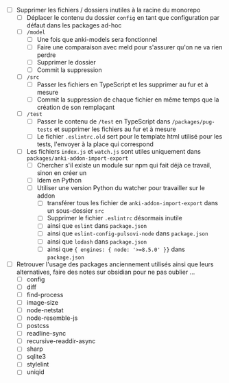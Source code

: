 * [ ] Supprimer les fichiers / dossiers inutiles à la racine du monorepo
  * [ ] Déplacer le contenu du dossier `config` en tant que configuration par défaut dans les packages ad-hoc
  * [ ] `/model` 
    * [ ] Une fois que anki-models sera fonctionnel
    * [ ] Faire une comparaison avec meld pour s'assurer qu'on ne va rien perdre
    * [ ] Supprimer le dossier
    * [ ] Commit la suppression
  * [ ] `/src`
    * [ ] Passer les fichiers en TypeScript et les supprimer au fur et à mesure
    * [ ] Commit la suppression de chaque fichier en même temps que la création de son remplaçant
  * [ ] `/test`
    * [ ] Passer le contenu de `/test` en TypeScript dans `/packages/pug-tests` et supprimer les fichiers au fur et à mesure
    * [ ] Le fichier `.eslintrc.old` sert pour le template html utilisé pour les tests, l'envoyer à la place qui correspond
  * [ ] Les fichiers `index.js` et `watch.js` sont utiles uniquement dans `packages/anki-addon-import-export`
    * [ ] Chercher s'il existe un module sur npm qui fait déjà ce travail, sinon en créer un
    * [ ] Idem en Python
    * [ ] Utiliser une version Python du watcher pour travailler sur le addon
      * [ ] transférer tous les fichier de `anki-addon-import-export` dans un sous-dossier `src`
      * [ ] Supprimer le fichier `.eslintrc` désormais inutile
      * [ ] ainsi que `eslint` dans `package.json`
      * [ ] ainsi que `eslint-config-pulsovi-node` dans `package.json`
      * [ ] ainsi que `lodash` dans `package.json`
      * [ ] ainsi que `{ engines: { node: '>=8.5.0' }}` dans `package.json`
* [ ] Retrouver l'usage des packages anciennement utilisés ainsi que leurs alternatives, faire des notes sur obsidian pour ne pas oublier ...
  * [ ] config
  * [ ] diff
  * [ ] find-process
  * [ ] image-size
  * [ ] node-netstat
  * [ ] node-resemble-js
  * [ ] postcss
  * [ ] readline-sync
  * [ ] recursive-readdir-async
  * [ ] sharp
  * [ ] sqlite3
  * [ ] stylelint
  * [ ] uniqid
